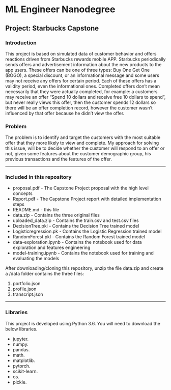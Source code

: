 # ML Engineer Nanodegree
## Project: Starbucks Capstone

### Introduction

This project is based on simulated data of customer behavior and offers reactions driven from Starbucks rewards mobile APP.
Starbucks periodically sends offers and advertisement information about the new products to the app users. These offers can be one of three types: Buy One Get One (BOGO), a special discount, or an informational message and some users may not receive any offers for certain period. Each of these offers has a validity period, even the informational ones. 
Completed offers don’t mean necessarily that they were actually completed, for example: a customers may receive an offer “Spend 10 dollars and receive free 10 dollars to spend”, but never really views this offer, then the customer spends 12 dollars so there will be an offer completion record, however the customer wasn’t influenced by that offer because he didn’t view the offer.

### Problem

The problem is to identify and target the customers with the most suitable offer that they more likely to view and complete.
My approach for solving this issue, will be to decide whether the customer will respond to an offer or not, given some features about the customer demographic group, his previous transactions and the features of the offer. 

--------

### Included in this repository

- proposal.pdf - The Capstone Project proposal with the high level concepts
- Report.pdf - The Capstone Project report with detailed implementation steps
- README.md - this file
- data.zip - Contains the three original files 
- uploaded_data.zip - Contains the train.csv and test.csv files
- DecisionTree.pkl - Contains the Decision Tree trained model
- Logisticregression.pk - Contains the Logistic Regression trained model
- RandomForest.pkl - Contains the Random Forest trained model
- data-exploration.ipynb - Contains the notebook used for data exploration and features engineering
- model-training.ipynb - Contains the notebook used for training and evaluating the models

After downloading/cloning this repository, unzip the file data.zip and create a /data folder contains the three files:
  1. portfolio.json
  2. profile.json
  3. transcript.json
--------
### Libraries

This project is developed using Python 3.6.
You will need to download the below libraries.
  - jupyter.
  - numpy. 
  - pandas. 
  - math. 
  - matplotlib. 
  - pytorch. 
  - scikit-learn.
  - os.
  - pickle.
